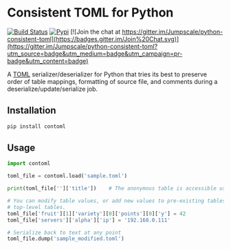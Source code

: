 # Consistent TOML for Python

[![Build Status](https://travis-ci.org/Jumpscale/python-consistent-toml.svg?branch=master)](https://travis-ci.org/Jumpscale/python-consistent-toml)
[![Pypi](https://img.shields.io/pypi/pyversions/contoml.svg)](https://pypi.python.org/pypi/contoml)
[![Join the chat at https://gitter.im/Jumpscale/python-consistent-toml](https://badges.gitter.im/Join%20Chat.svg)](https://gitter.im/Jumpscale/python-consistent-toml?utm_source=badge&utm_medium=badge&utm_campaign=pr-badge&utm_content=badge)


A [TOML](https://github.com/toml-lang/toml) serializer/deserializer for Python that tries its best to preserve order of table mappings, formatting of source file, and comments during a deserialize/update/serialize job.

## Installation ##
```bash
pip install contoml
```

## Usage ##

```python
import contoml

toml_file = contoml.load('sample.toml')

print(toml_file['']['title'])    # The anonymous table is accessible using the `''` key on the tom file

# You can modify table values, or add new values to pre-existing tables, but you cannot create new
# top-level tables.
toml_file['fruit'][1]['variety'][0]['points'][0]['y'] = 42
toml_file['servers']['alpha']['ip'] = '192.168.0.111'

# Serialize back to text at any point
toml_file.dump('sample_modified.toml')
```
